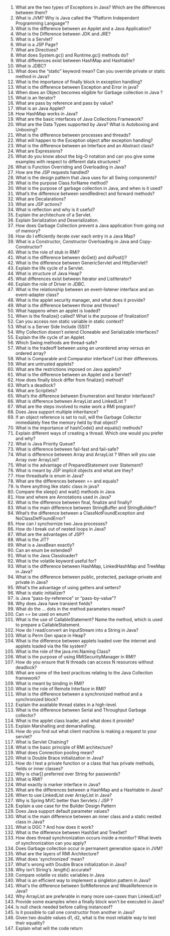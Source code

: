 1. What are the two types of Exceptions in Java? Which are the differences between them?
2. What is JVM? Why is Java called the “Platform Independent Programming Language”?
3. What is the difference between an Applet and a Java Application?
4. What is the Difference between JDK and JRE?
5. What is a Servlet?
6. What is a JSP Page?
7. What are Directives?
8. What does System.gc() and Runtime.gc() methods do?
9. What differences exist between HashMap and Hashtable?
10. What is JDBC?
11. What does the “static” keyword mean? Can you override private or static method in Java?
12. What is the importance of finally block in exception handling?
13. What is the difference between Exception and Error in java?
14. When does an Object becomes eligible for Garbage collection in Java ?
15. What is an Iterator?
16. What are pass by reference and pass by value?
17. What is an Java Applet?
18. How HashMap works in Java?
19. What are the basic interfaces of Java Collections Framework?
20. What are the Data Types supported by Java? What is Autoboxing and Unboxing?
21. What is the difference between processes and threads?
22. What will happen to the Exception object after exception handling?
23. What is the difference between an Interface and an Abstract class?
24. What are Expressions?
25. What do you know about the big-O notation and can you give some examples with respect to different data structures?
26. What is Function Overriding and Overloading in Java?
27. How are the JSP requests handled?
28. What is the design pattern that Java uses for all Swing components?
29. What is the purpose Class.forName method?
30. What is the purpose of garbage collection in Java, and when is it used?
31. What’s the difference between sendRedirect and forward methods?
32. What are Decalarations?
33. What are JSP actions?
34. What is reflection and why is it useful?
35. Explain the architechure of a Servlet.
36. Explain Serialization and Deserialization.
37. How does Garbage Collection prevent a Java application from going out of memory?
38. How do I efficiently iterate over each entry in a Java Map?
39. What is a Constructor, Constructor Overloading in Java and Copy-Constructor?
40. What is the role of stub in RMI?
41. What is the difference between doGet() and doPost()?
42. What is the difference between GenericServlet and HttpServlet?
43. Explain the life cycle of a Servlet.
44. What is structure of Java Heap?
45. What differences exist between Iterator and ListIterator?
46. Explain the role of Driver in JDBC.
47. What is the relationship between an event-listener interface and an event-adapter class?
48. What is the applet security manager, and what does it provide?
49. What is the difference between throw and throws?
50. What happens when an applet is loaded?
51. When is the finalize() called? What is the purpose of finalization?
52. Can you access non static variable in static context?
53. What is a Server Side Include (SSI)?
54. Why Collection doesn’t extend Cloneable and Serializable interfaces?
55. Explain the life cycle of an Applet.
56. Which Swing methods are thread-safe?
57. What is the tradeoff between using an unordered array versus an ordered array?
58. What is Comparable and Comparator interface? List their differences.
59. What are untrusted applets?
60. What are the restrictions imposed on Java applets?
61. What is the difference between an Applet and a Servlet?
62. How does finally block differ from finalize() method?
63. What’s a deadlock?
64. What are Scriptlets?
65. What’s the difference between Enumeration and Iterator interfaces?
66. What is difference between ArrayList and LinkedList ?
67. What are the steps involved to make work a RMI program?
68. Does Java support multiple inheritance?
69. If an object reference is set to null, will the Garbage Collector immediately free the memory held by that object?
70. What is the importance of hashCode() and equals() methods?
71. Explain different ways of creating a thread. Which one would you prefer and why?
72. What is Java Priority Queue?
73. What is difference between fail-fast and fail-safe?
74. What is difference between Array and ArrayList ? When will you use Array over ArrayList?
75. What is the advantage of PreparedStatement over Statement?
76. What is meant by JSP implicit objects and what are they?
77. How threadsafe is enum in Java?
78. What are the differences between == and equals?
79. Is there anything like static class in java?
80. Compare the sleep() and wait() methods in Java
81. How and where are Annotations used in Java?
82. What is the difference between final, finalize and finally?
83. What is the main difference between StringBuffer and StringBuilder?
84. What’s the difference between a ClassNotFoundException and NoClassDefFoundError?
85. How can I synchornize two Java processes?
86. How do I break out of nested loops in Java?
87. What are the advantages of JSP?
88. What is the JIT?
89. What is a JavaBean exactly?
90. Can an enum be extended?
91. What is the Java Classloader?
92. What is the volatile keyword useful for?
93. What is the difference between HashMap, LinkedHashMap and TreeMap in Java?
94. What is the difference between public, protected, package-private and private in Java?
95. What's the advantage of using getters and setters?
96. What is static initializer?
97. Is Java “pass-by-reference” or “pass-by-value”?
98. Why does Java have transient fields?
99. What do the ... dots in the method parameters mean?
100. Can == be used on enum?
101. What is the use of CallableStatement? Name the method, which is used to prepare a CallableStatement.
102. How do I read/convert an InputStream into a String in Java?
103. What is Perm Gen space in Heap?
104. What is the difference between applets loaded over the internet and applets loaded via the file system?
105. What is the role of the java.rmi.Naming Class?
106. What is the purpose of using RMISecurityManager in RMI?
107. How do you ensure that N threads can access N resources without deadlock?
108. What are some of the best practices relating to the Java Collection framework?
109. What is meant by binding in RMI?
110. What is the role of Remote Interface in RMI?
111. What is the difference between a synchronized method and a synchronized block?
112. Explain the available thread states in a high-level.
113. What is the difference between Serial and Throughput Garbage collector?
114. What is the applet class loader, and what does it provide?
115. Explain Marshalling and demarshalling.
116. How do you find out what client machine is making a request to your servlet?
117. What is Servlet Chaining?
118. What is the basic principle of RMI architecture?
119. What does Connection pooling mean?
120. What is Double Brace initialization in Java?
121. How do I test a private function or a class that has private methods, fields or inner classes?
122. Why is char[] preferred over String for passwords?
123. What is RMI?
124. What exactly is marker interface in Java?
125. What are the differences between a HashMap and a Hashtable in Java?
126. When to use LinkedList over ArrayList in Java?
127. Why is Spring MVC better than Servlets / JSP ?
128. Explain a use case for the Builder Design Pattern
129. Does Java support default parameter values?
130. What is the main difference between an inner class and a static nested class in Java?
131. What is DGC ? And how does it work?
132. What is the difference between HashSet and TreeSet?
133. How does thread synchronization occurs inside a monitor? What levels of synchronization can you apply?
134. Does Garbage collection occur in permanent generation space in JVM?
135. What are the layers of RMI Architecture?
136. What does 'synchronized' mean?
137. What's wrong with Double Brace initialization in Java?
138. Why isn’t String‘s .length() accurate?
139. Compare volatile vs static variables in Java
140. What is an efficient way to implement a singleton pattern in Java?
141. What's the difference between SoftReference and WeakReference in Java?
142. Why ArrayList are preferable in many more use-cases than LinkedList?
143. Provide some examples when a finally block won't be executed in Java?
144. Is null check needed before calling instanceof?
145. Is it possible to call one constructor from another in Java?
146. Given two double values d1, d2, what is the most reliable way to test their equality?
147. Explain what will the code return
